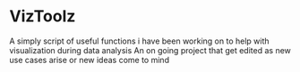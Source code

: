 # VizToolz

A simply script of useful functions i have been working on to help with visualization during data analysis
An on going project that get edited as new use cases arise or new ideas come to mind